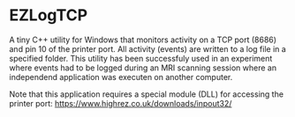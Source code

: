 # EZLogTCP

A tiny C++ utility for Windows that monitors activity on a TCP port (8686) and pin 10 of the printer port. All activity (events) are written to a log file in a specified folder. This utility has been successfuly used in an experiment where events had to be logged during an MRI scanning session where an independend application was executen on another computer.

Note that this application requires a special module (DLL) for accessing the printer port: https://www.highrez.co.uk/downloads/inpout32/
